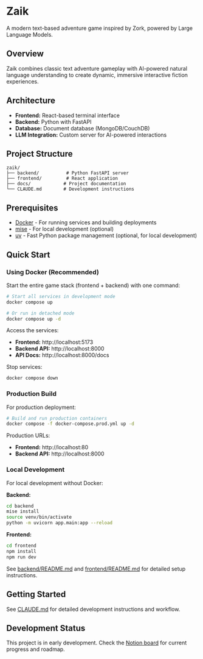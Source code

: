# Zaik

A modern text-based adventure game inspired by Zork, powered by Large Language Models.

## Overview

Zaik combines classic text adventure gameplay with AI-powered natural language understanding to create dynamic, immersive interactive fiction experiences.

## Architecture

- **Frontend:** React-based terminal interface
- **Backend:** Python with FastAPI
- **Database:** Document database (MongoDB/CouchDB)
- **LLM Integration:** Custom server for AI-powered interactions

## Project Structure

```
zaik/
├── backend/          # Python FastAPI server
├── frontend/         # React application
├── docs/            # Project documentation
└── CLAUDE.md        # Development instructions
```

## Prerequisites

- [Docker](https://www.docker.com/) - For running services and building deployments
- [mise](https://mise.jdx.dev/) - For local development (optional)
- [uv](https://docs.astral.sh/uv/) - Fast Python package management (optional, for local development)

## Quick Start

### Using Docker (Recommended)

Start the entire game stack (frontend + backend) with one command:

```bash
# Start all services in development mode
docker compose up

# Or run in detached mode
docker compose up -d
```

Access the services:
- **Frontend:** http://localhost:5173
- **Backend API:** http://localhost:8000
- **API Docs:** http://localhost:8000/docs

Stop services:
```bash
docker compose down
```

### Production Build

For production deployment:

```bash
# Build and run production containers
docker compose -f docker-compose.prod.yml up -d
```

Production URLs:
- **Frontend:** http://localhost:80
- **Backend API:** http://localhost:8000

### Local Development

For local development without Docker:

**Backend:**
```bash
cd backend
mise install
source venv/bin/activate
python -m uvicorn app.main:app --reload
```

**Frontend:**
```bash
cd frontend
npm install
npm run dev
```

See [backend/README.md](backend/README.md) and [frontend/README.md](frontend/README.md) for detailed setup instructions.

## Getting Started

See [CLAUDE.md](CLAUDE.md) for detailed development instructions and workflow.

## Development Status

This project is in early development. Check the [Notion board](https://www.notion.so/Zaik-282c637cdfdb8029b1ccd2373c1878d7) for current progress and roadmap.

